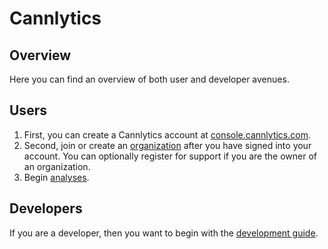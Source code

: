 # Cannlytics

## Overview

Here you can find an overview of both user and developer avenues.

## Users

1. First, you can create a Cannlytics account at [console.cannlytics.com](https://console.cannlytics.com).
2. Second, join or create an [organization](/console/lims/organizations/organizations/) after you have signed into your account. You can optionally register for support if you are the owner of an organization.
3. Begin [analyses](/console/lims/analysis/analyses/).

## Developers

If you are a developer, then you want to begin with the [development guide](/about/dev/development/).
